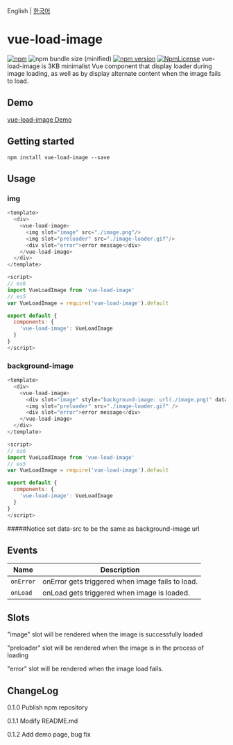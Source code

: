 English | [한국어](./README-ko.md)

# vue-load-image
 [![npm](https://img.shields.io/npm/dt/vue-load-image.svg)](https://www.npmjs.com/package/vue-load-image) ![npm bundle size (minified)](https://img.shields.io/bundlephobia/min/vue-load-image.svg) [![npm version](https://img.shields.io/npm/v/vue-load-image.svg?style=flat)](https://www.npmjs.com/package/vue-load-image) [![NpmLicense](https://img.shields.io/npm/l/vue-load-image.svg)](https://github.com/john015/vue-load-image/blob/master/LICENSE)
vue-load-image is 3KB minimalist Vue component that display loader during image loading, as well as by display alternate content when the image fails to load.

## Demo
[vue-load-image Demo](https://john015.github.io/vue-load-image/)

## Getting started

`
npm install vue-load-image --save
`   
## Usage

### img
```js
<template>
  <div>
    <vue-load-image>
      <img slot="image" src="./image.png"/>
      <img slot="preloader" src="./image-loader.gif"/>
      <div slot="error">error message</div>
    </vue-load-image>
  </div>
</template>

<script>
// es6
import VueLoadImage from 'vue-load-image'
// es5
var VueLoadImage = require('vue-load-image').default

export default {
  components: {
    'vue-load-image': VueLoadImage
  }
}
</script>
```

### background-image
```js
<template>
  <div>
    <vue-load-image>
      <div slot="image" style="background-image: url(./image.png)" data-src='./image.png' />
      <img slot="preloader" src="./image-loader.gif" />
      <div slot="error">error message</div>
    </vue-load-image>
  </div>
</template>

<script>
// es6
import VueLoadImage from 'vue-load-image'
// es5
var VueLoadImage = require('vue-load-image').default

export default {
  components: {
    'vue-load-image': VueLoadImage
  }
}
</script>
```
#####Notice
set data-src to be the same as background-image url


## Events

Name     | Description
---------|----------|
`onError`| onError gets triggered when image fails to load.
`onLoad` | onLoad gets triggered when image is loaded.

## Slots

"image" slot will be rendered when the image is successfully loaded

"preloader" slot will be rendered when the image is in the process of loading

"error" slot will be rendered when the image load fails.


## ChangeLog

0.1.0 Publish npm repository

0.1.1 Modify README.md

0.1.2 Add demo page, bug fix
